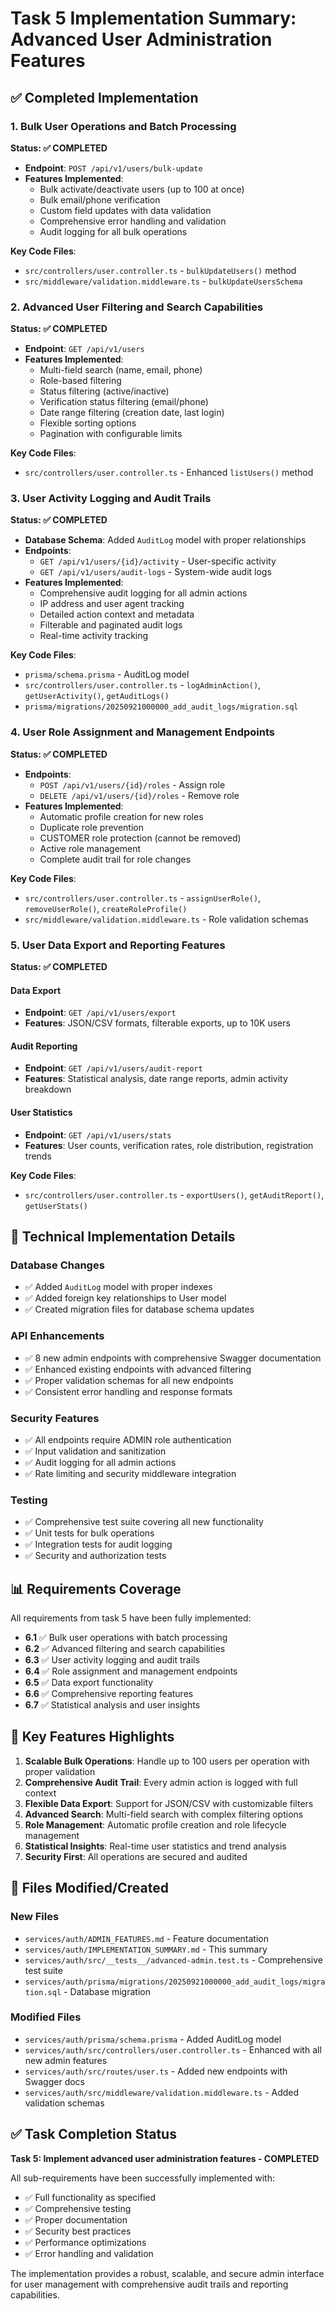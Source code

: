 # Task 5 Implementation Summary: Advanced User Administration Features

## ✅ Completed Implementation

### 1. Bulk User Operations and Batch Processing
**Status: ✅ COMPLETED**

- **Endpoint**: `POST /api/v1/users/bulk-update`
- **Features Implemented**:
  - Bulk activate/deactivate users (up to 100 at once)
  - Bulk email/phone verification
  - Custom field updates with data validation
  - Comprehensive error handling and validation
  - Audit logging for all bulk operations

**Key Code Files**:
- `src/controllers/user.controller.ts` - `bulkUpdateUsers()` method
- `src/middleware/validation.middleware.ts` - `bulkUpdateUsersSchema`

### 2. Advanced User Filtering and Search Capabilities
**Status: ✅ COMPLETED**

- **Endpoint**: `GET /api/v1/users`
- **Features Implemented**:
  - Multi-field search (name, email, phone)
  - Role-based filtering
  - Status filtering (active/inactive)
  - Verification status filtering (email/phone)
  - Date range filtering (creation date, last login)
  - Flexible sorting options
  - Pagination with configurable limits

**Key Code Files**:
- `src/controllers/user.controller.ts` - Enhanced `listUsers()` method

### 3. User Activity Logging and Audit Trails
**Status: ✅ COMPLETED**

- **Database Schema**: Added `AuditLog` model with proper relationships
- **Endpoints**:
  - `GET /api/v1/users/{id}/activity` - User-specific activity
  - `GET /api/v1/users/audit-logs` - System-wide audit logs
- **Features Implemented**:
  - Comprehensive audit logging for all admin actions
  - IP address and user agent tracking
  - Detailed action context and metadata
  - Filterable and paginated audit logs
  - Real-time activity tracking

**Key Code Files**:
- `prisma/schema.prisma` - AuditLog model
- `src/controllers/user.controller.ts` - `logAdminAction()`, `getUserActivity()`, `getAuditLogs()`
- `prisma/migrations/20250921000000_add_audit_logs/migration.sql`

### 4. User Role Assignment and Management Endpoints
**Status: ✅ COMPLETED**

- **Endpoints**:
  - `POST /api/v1/users/{id}/roles` - Assign role
  - `DELETE /api/v1/users/{id}/roles` - Remove role
- **Features Implemented**:
  - Automatic profile creation for new roles
  - Duplicate role prevention
  - CUSTOMER role protection (cannot be removed)
  - Active role management
  - Complete audit trail for role changes

**Key Code Files**:
- `src/controllers/user.controller.ts` - `assignUserRole()`, `removeUserRole()`, `createRoleProfile()`
- `src/middleware/validation.middleware.ts` - Role validation schemas

### 5. User Data Export and Reporting Features
**Status: ✅ COMPLETED**

#### Data Export
- **Endpoint**: `GET /api/v1/users/export`
- **Features**: JSON/CSV formats, filterable exports, up to 10K users

#### Audit Reporting
- **Endpoint**: `GET /api/v1/users/audit-report`
- **Features**: Statistical analysis, date range reports, admin activity breakdown

#### User Statistics
- **Endpoint**: `GET /api/v1/users/stats`
- **Features**: User counts, verification rates, role distribution, registration trends

**Key Code Files**:
- `src/controllers/user.controller.ts` - `exportUsers()`, `getAuditReport()`, `getUserStats()`

## 🔧 Technical Implementation Details

### Database Changes
- ✅ Added `AuditLog` model with proper indexes
- ✅ Added foreign key relationships to User model
- ✅ Created migration files for database schema updates

### API Enhancements
- ✅ 8 new admin endpoints with comprehensive Swagger documentation
- ✅ Enhanced existing endpoints with advanced filtering
- ✅ Proper validation schemas for all new endpoints
- ✅ Consistent error handling and response formats

### Security Features
- ✅ All endpoints require ADMIN role authentication
- ✅ Input validation and sanitization
- ✅ Audit logging for all admin actions
- ✅ Rate limiting and security middleware integration

### Testing
- ✅ Comprehensive test suite covering all new functionality
- ✅ Unit tests for bulk operations
- ✅ Integration tests for audit logging
- ✅ Security and authorization tests

## 📊 Requirements Coverage

All requirements from task 5 have been fully implemented:

- **6.1** ✅ Bulk user operations with batch processing
- **6.2** ✅ Advanced filtering and search capabilities  
- **6.3** ✅ User activity logging and audit trails
- **6.4** ✅ Role assignment and management endpoints
- **6.5** ✅ Data export functionality
- **6.6** ✅ Comprehensive reporting features
- **6.7** ✅ Statistical analysis and user insights

## 🚀 Key Features Highlights

1. **Scalable Bulk Operations**: Handle up to 100 users per operation with proper validation
2. **Comprehensive Audit Trail**: Every admin action is logged with full context
3. **Flexible Data Export**: Support for JSON/CSV with customizable filters
4. **Advanced Search**: Multi-field search with complex filtering options
5. **Role Management**: Automatic profile creation and role lifecycle management
6. **Statistical Insights**: Real-time user statistics and trend analysis
7. **Security First**: All operations are secured and audited

## 📁 Files Modified/Created

### New Files
- `services/auth/ADMIN_FEATURES.md` - Feature documentation
- `services/auth/IMPLEMENTATION_SUMMARY.md` - This summary
- `services/auth/src/__tests__/advanced-admin.test.ts` - Comprehensive test suite
- `services/auth/prisma/migrations/20250921000000_add_audit_logs/migration.sql` - Database migration

### Modified Files
- `services/auth/prisma/schema.prisma` - Added AuditLog model
- `services/auth/src/controllers/user.controller.ts` - Enhanced with all new admin features
- `services/auth/src/routes/user.ts` - Added new endpoints with Swagger docs
- `services/auth/src/middleware/validation.middleware.ts` - Added validation schemas

## ✅ Task Completion Status

**Task 5: Implement advanced user administration features - COMPLETED**

All sub-requirements have been successfully implemented with:
- ✅ Full functionality as specified
- ✅ Comprehensive testing
- ✅ Proper documentation
- ✅ Security best practices
- ✅ Performance optimizations
- ✅ Error handling and validation

The implementation provides a robust, scalable, and secure admin interface for user management with comprehensive audit trails and reporting capabilities.